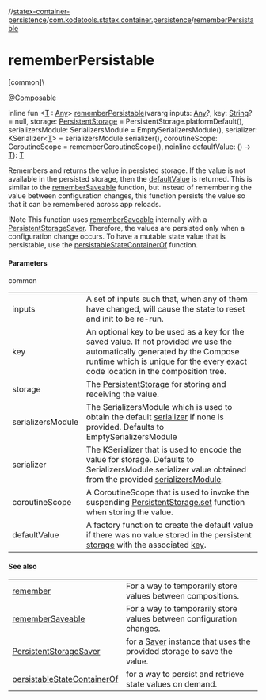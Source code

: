 //[statex-container-persistence](../../index.md)/[com.kodetools.statex.container.persistence](index.md)/[rememberPersistable](remember-persistable.md)

# rememberPersistable

[common]\

@[Composable](https://developer.android.com/reference/kotlin/androidx/compose/runtime/Composable.html)

inline fun &lt;[T](remember-persistable.md) : [Any](https://kotlinlang.org/api/core/kotlin-stdlib/kotlin/-any/index.html)&gt; [rememberPersistable](remember-persistable.md)(vararg inputs: [Any](https://kotlinlang.org/api/core/kotlin-stdlib/kotlin/-any/index.html)?, key: [String](https://kotlinlang.org/api/core/kotlin-stdlib/kotlin/-string/index.html)? = null, storage: [PersistentStorage](-persistent-storage/index.md) = PersistentStorage.platformDefault(), serializersModule: SerializersModule = EmptySerializersModule(), serializer: KSerializer&lt;[T](remember-persistable.md)&gt; = serializersModule.serializer(), coroutineScope: CoroutineScope = rememberCoroutineScope(), noinline defaultValue: () -&gt; [T](remember-persistable.md)): [T](remember-persistable.md)

Remembers and returns the value in persisted storage. If the value is not available in the persisted storage, then the [defaultValue](remember-persistable.md) is returned. This is similar to the [rememberSaveable](https://developer.android.com/reference/kotlin/androidx/compose/runtime/saveable/package-summary.html) function, but instead of remembering the value between configuration changes, this function persists the value so that it can be remembered across app reloads.

!Note This function uses [rememberSaveable](https://developer.android.com/reference/kotlin/androidx/compose/runtime/saveable/package-summary.html) internally with a [PersistentStorageSaver](-persistent-storage-saver/index.md). Therefore, the values are persisted only when a configuration change occurs. To have a mutable state value that is persistable, use the [persistableStateContainerOf](persistable-state-container-of.md) function.

#### Parameters

common

| | |
|---|---|
| inputs | A set of inputs such that, when any of them have changed, will cause the state to reset and init to be re-run. |
| key | An optional key to be used as a key for the saved value. If not provided we use the automatically generated by the Compose runtime which is unique for the every exact code location in the composition tree. |
| storage | The [PersistentStorage](-persistent-storage/index.md) for storing and receiving the value. |
| serializersModule | The SerializersModule which is used to obtain the default [serializer](remember-persistable.md) if none is provided. Defaults to EmptySerializersModule |
| serializer | The KSerializer that is used to encode the value for storage. Defaults to SerializersModule.serializer value obtained from the provided [serializersModule](remember-persistable.md). |
| coroutineScope | A CoroutineScope that is used to invoke the suspending [PersistentStorage.set](-persistent-storage/set.md) function when storing the value. |
| defaultValue | A factory function to create the default value if there was no value stored in the persistent [storage](remember-persistable.md) with the associated [key](remember-persistable.md). |

#### See also

| | |
|---|---|
| [remember](https://developer.android.com/reference/kotlin/androidx/compose/runtime/package-summary.html) | For a way to temporarily store values between compositions. |
| [rememberSaveable](https://developer.android.com/reference/kotlin/androidx/compose/runtime/saveable/package-summary.html) | For a way to temporarily store values between configuration changes. |
| [PersistentStorageSaver](-persistent-storage-saver/index.md) | for a [Saver](https://developer.android.com/reference/kotlin/androidx/compose/runtime/saveable/Saver.html) instance that uses the provided storage to save the value. |
| [persistableStateContainerOf](persistable-state-container-of.md) | for a way to persist and retrieve state values on demand. |
